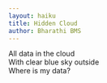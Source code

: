 ```yaml
---
layout: haiku
title: Hidden Cloud
author: Bharathi BMS
---
```


All data in the cloud<br>
With clear blue sky outside<br>
Where is my data?<br> 